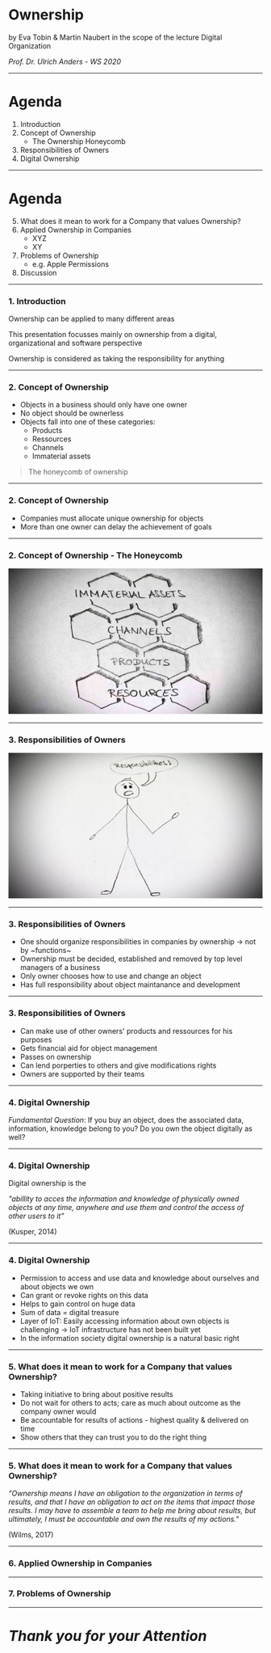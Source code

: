 # Ownership
by Eva Tobin & Martin Naubert in the scope of the lecture Digital Organization

_Prof. Dr. Ulrich Anders - WS 2020_

---

# Agenda

1. Introduction
1. Concept of Ownership 
    * The Ownership Honeycomb
1. Responsibilities of Owners
1. Digital Ownership


---

# Agenda

5. What does it mean to work for a Company that values Ownership?
5. Applied Ownership in Companies
    * XYZ
    * XY 
5. Problems of Ownership
    * e.g. Apple Permissions
5. Discussion

---

### 1. Introduction

Ownership can be applied to many different areas

This presentation focusses mainly on ownership from a digital, organizational and software perspective 

Ownership is considered as taking the responsibility for anything 

---

### 2. Concept of Ownership

* Objects in a business should only have one owner
* No object should be ownerless
* Objects fall into one of these categories:
    * Products
    * Ressources
    * Channels
    * Immaterial assets
    
> The honeycomb of ownership    

---

### 2. Concept of Ownership

* Companies must allocate unique ownership for objects
* More than one owner can delay the achievement of goals

---

### 2. Concept of Ownership - The Honeycomb

![honeycomb](honeycomb.jpg)

---

### 3. Responsibilities of Owners

![ownerjack](ownerjack.jpg)

---

### 3. Responsibilities of Owners

* One should organize responsibilities in companies by ownership -> not by ~functions~ 
* Ownership must be decided, established and removed by top level managers of a business
* Only owner chooses how to use and change an object
* Has full responsibility about object maintanance and development

---

### 3. Responsibilities of Owners

* Can make use of other owners' products and ressources for his purposes 
* Gets financial aid for object management 
* Passes on ownership 
* Can lend porperties to others and give modifications rights
* Owners are supported by their teams

---

### 4. Digital Ownership

*Fundamental Question*: If you buy an object, does the associated data, information, knowledge belong to you? Do you own the object digitally as well?

---

### 4. Digital Ownership

Digital ownership is the 

_"abillity to acces the information and knowledge of physically owned objects at any time, anywhere and use them and control the access of other users to it"_ 

(Kusper, 2014)

---

### 4. Digital Ownership

* Permission to access and use data and knowledge about ourselves and about objects we own
* Can grant or revoke rights on this data
* Helps to gain control on huge data
* Sum of data = digital treasure
* Layer of IoT: Easily accessing information about own objects is challenging -> IoT infrastructure has not been built yet
* In the information society digital ownership is a natural basic right

---

### 5. What does it mean to work for a Company that values Ownership?

* Taking initiative to bring about positive results
* Do not wait for others to acts; care as much about outcome as the company owner would
* Be accountable for results of actions - highest quality & delivered on time 
* Show others that they can trust you to do the right thing

---

### 5. What does it mean to work for a Company that values Ownership?

_"Ownership means I have an obligation to the organization in terms of results, and that I have an obligation to act on the items that impact those results. I may have to assemble a team to help me bring about results, but ultimately, I must be accountable and own the results of my actions."_

(Wilms, 2017)

---

### 6. Applied Ownership in Companies

---

### 7. Problems of Ownership

---

# _Thank you for your Attention_

